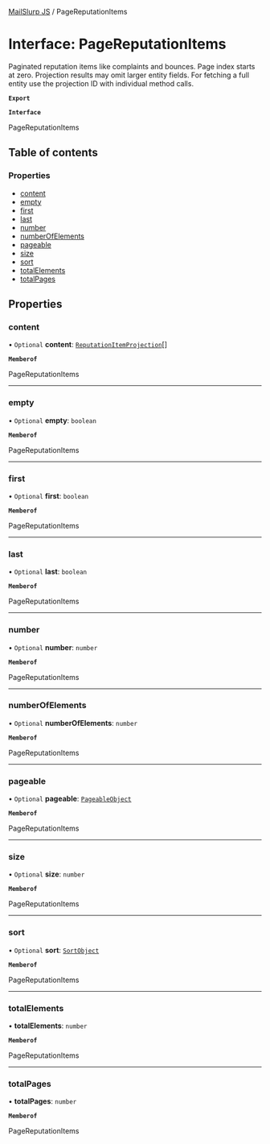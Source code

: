 [MailSlurp JS](../README.md) / PageReputationItems

# Interface: PageReputationItems

Paginated reputation items like complaints and bounces. Page index starts at zero. Projection results may omit larger entity fields. For fetching a full entity use the projection ID with individual method calls.

**`Export`**

**`Interface`**

PageReputationItems

## Table of contents

### Properties

- [content](PageReputationItems.md#content)
- [empty](PageReputationItems.md#empty)
- [first](PageReputationItems.md#first)
- [last](PageReputationItems.md#last)
- [number](PageReputationItems.md#number)
- [numberOfElements](PageReputationItems.md#numberofelements)
- [pageable](PageReputationItems.md#pageable)
- [size](PageReputationItems.md#size)
- [sort](PageReputationItems.md#sort)
- [totalElements](PageReputationItems.md#totalelements)
- [totalPages](PageReputationItems.md#totalpages)

## Properties

### content

• `Optional` **content**: [`ReputationItemProjection`](ReputationItemProjection.md)[]

**`Memberof`**

PageReputationItems

___

### empty

• `Optional` **empty**: `boolean`

**`Memberof`**

PageReputationItems

___

### first

• `Optional` **first**: `boolean`

**`Memberof`**

PageReputationItems

___

### last

• `Optional` **last**: `boolean`

**`Memberof`**

PageReputationItems

___

### number

• `Optional` **number**: `number`

**`Memberof`**

PageReputationItems

___

### numberOfElements

• `Optional` **numberOfElements**: `number`

**`Memberof`**

PageReputationItems

___

### pageable

• `Optional` **pageable**: [`PageableObject`](PageableObject.md)

**`Memberof`**

PageReputationItems

___

### size

• `Optional` **size**: `number`

**`Memberof`**

PageReputationItems

___

### sort

• `Optional` **sort**: [`SortObject`](SortObject.md)

**`Memberof`**

PageReputationItems

___

### totalElements

• **totalElements**: `number`

**`Memberof`**

PageReputationItems

___

### totalPages

• **totalPages**: `number`

**`Memberof`**

PageReputationItems
